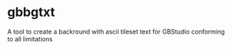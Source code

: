 # gbbgtxt
A tool to create a backround with ascii tileset text for GBStudio conforming to all limitations
